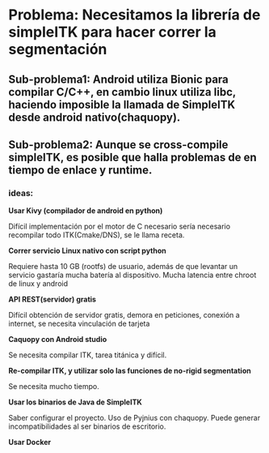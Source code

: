 # Problema: Necesitamos la librería de simpleITK para hacer correr la segmentación

## Sub-problema1: Android utiliza Bionic para compilar C/C++, en cambio linux utiliza libc, haciendo imposible la llamada de SimpleITK desde android nativo(chaquopy).
## Sub-problema2: Aunque se cross-compile simpleITK, es posible que halla problemas de en tiempo de enlace y runtime.

### ideas:

**Usar Kivy (compilador de android en python)**

Difícil implementación por el motor de C necesario sería necesario recompilar todo ITK(Cmake/DNS), se le llama receta.

**Correr servicio Linux nativo con script python**

Requiere hasta 10 GB (rootfs) de usuario, además de que levantar un servicio gastaría mucha batería al dispositivo. Mucha latencia entre chroot de linux y android

**API REST(servidor) gratis**

Difícil obtención de servidor gratis, demora en peticiones, conexión a internet, se necesita vinculación de tarjeta

**Caquopy con Android studio**

Se necesita compilar ITK, tarea titánica y difícil.

**Re-compilar ITK, y utilizar solo las funciones de no-rigid segmentation**

Se necesita mucho tiempo.

**Usar los binarios de Java de SimpleITK**

Saber configurar el proyecto. Uso de Pyjnius con chaquopy.
Puede generar incompatibilidades al ser binarios de escritorio.

**Usar Docker**
